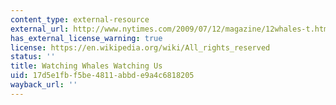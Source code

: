```yaml
---
content_type: external-resource
external_url: http://www.nytimes.com/2009/07/12/magazine/12whales-t.html?_r=3&pagewanted=all
has_external_license_warning: true
license: https://en.wikipedia.org/wiki/All_rights_reserved
status: ''
title: Watching Whales Watching Us
uid: 17d5e1fb-f5be-4811-abbd-e9a4c6818205
wayback_url: ''
---
```

